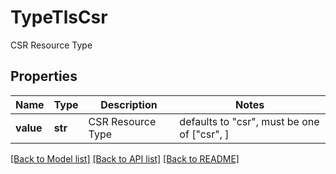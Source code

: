 # TypeTlsCsr

CSR Resource Type

## Properties
Name | Type | Description | Notes
------------ | ------------- | ------------- | -------------
**value** | **str** | CSR Resource Type | defaults to "csr",  must be one of ["csr", ]

[[Back to Model list]](../README.md#documentation-for-models) [[Back to API list]](../README.md#documentation-for-api-endpoints) [[Back to README]](../README.md)



